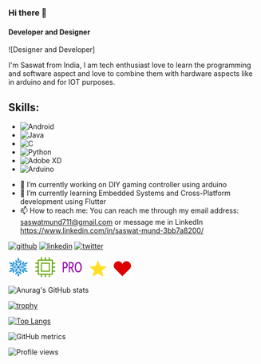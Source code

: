 ### Hi there 👋
#### Developer and Designer
![Designer and Developer]


I'm Saswat from India, I am tech enthusiast love to learn the programming and software aspect and love to combine them with hardware aspects like in arduino and for IOT purposes.

## Skills: 
* ![Android](https://img.shields.io/badge/Android-3DDC84?style=for-the-badge&logo=android&logoColor=white)
* ![Java](https://img.shields.io/badge/java-%23ED8B00.svg?style=for-the-badge&logo=java&logoColor=white)
* ![C](https://img.shields.io/badge/c-%2300599C.svg?style=for-the-badge&logo=c&logoColor=white) 
* ![Python](https://img.shields.io/badge/python-3670A0?style=for-the-badge&logo=python&logoColor=ffdd54)
* ![Adobe XD](https://img.shields.io/badge/Adobe%20XD-470137?style=for-the-badge&logo=Adobe%20XD&logoColor=#FF61F6)
* ![Arduino](https://img.shields.io/badge/-Arduino-00979D?style=for-the-badge&logo=Arduino&logoColor=white)


- 🔭 I’m currently working on DIY gaming controller using arduino
- 🌱 I’m currently learning Embedded Systems and Cross-Platform development using Flutter
- 📫 How to reach me: You can reach me through my email address: saswatmund711@gmail.com or message me in LinkedIn https://www.linkedin.com/in/saswat-mund-3bb7a8200/ 


[<img src='https://cdn.jsdelivr.net/npm/simple-icons@3.0.1/icons/github.svg' alt='github' height='40'>](https://github.com/saswat711)  [<img src='https://cdn.jsdelivr.net/npm/simple-icons@3.0.1/icons/linkedin.svg' alt='linkedin' height='40'>](https://www.linkedin.com/in/https://www.linkedin.com/in/saswat-mund-3bb7a8200//)  [<img src='https://cdn.jsdelivr.net/npm/simple-icons@3.0.1/icons/twitter.svg' alt='twitter' height='40'>](https://twitter.com/https://twitter.com/wishingwell711/)  

<a href='https://archiveprogram.github.com/'><img src='https://raw.githubusercontent.com/acervenky/animated-github-badges/master/assets/acbadge.gif' width='40' height='40'></a> <a href='https://docs.github.com/en/developers'><img src='https://raw.githubusercontent.com/acervenky/animated-github-badges/master/assets/devbadge.gif' width='40' height='40'></a> <a href='https://github.com/pricing'><img src='https://raw.githubusercontent.com/acervenky/animated-github-badges/master/assets/pro.gif' width='40' height='40'></a> <a href='https://stars.github.com/'><img src='https://raw.githubusercontent.com/acervenky/animated-github-badges/master/assets/starbadge.gif' width='35' height='35'></a> <a href='https://docs.github.com/en/github/supporting-the-open-source-community-with-github-sponsors'><img src='https://raw.githubusercontent.com/acervenky/animated-github-badges/master/assets/sponsorbadge.gif' width='35' height='35'></a> 

![Anurag's GitHub stats](https://github-readme-stats.vercel.app/api?username=saswat711&show_icons=true&theme=dracula)

[![trophy](https://github-profile-trophy.vercel.app/?username=saswat711)](https://github.com/ryo-ma/github-profile-trophy)

[![Top Langs](https://github-readme-stats.vercel.app/api/top-langs/?username=saswat711)](https://github.com/anuraghazra/github-readme-stats)

![GitHub metrics](https://metrics.lecoq.io/saswat711)  

![Profile views](https://gpvc.arturio.dev/saswat711)  

<!--
**saswat711/saswat711** is a ✨ _special_ ✨ repository because its `README.md` (this file) appears on your GitHub profile.

Here are some ideas to get you started:

- 🔭 I’m currently working on ...
- 🌱 I’m currently learning ...
- 👯 I’m looking to collaborate on ...
- 🤔 I’m looking for help with ...
- 💬 Ask me about ...
- 📫 How to reach me: ...
- 😄 Pronouns: ...
- ⚡ Fun fact: ...
-->
